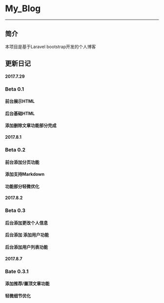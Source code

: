 # My_Blog

----

## 简介

本项目是基于Laravel bootstrap开发的个人博客

## 更新日记

####  2017.7.29

### Beta 0.1    

#### 前台展示HTML
#### 后台基础HTML
#### 添加删除文章功能部分完成



####   2017.8.1

### Beta 0.2  

####  前台添加分页功能
#### 添加支持Markdown
#### 功能部分轻微优化



#### 2017.8.2

### Beta 0.3 

#### 后台添加更改个人信息
#### 后台添加 添加用户功能
#### 后台添加用户列表功能



#### 2017.8.7

### Bate 0.3.1

#### 添加推荐/置顶文章功能

#### 轻微细节优化